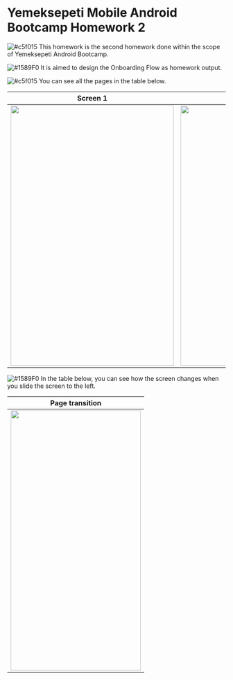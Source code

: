# Yemeksepeti Mobile Android Bootcamp Homework 2
![#c5f015](https://via.placeholder.com/15/c5f015/000000?text=+) This homework is the second homework done within the scope of Yemeksepeti Android Bootcamp.

 ![#1589F0](https://via.placeholder.com/15/1589F0/000000?text=+) It is aimed to design the Onboarding Flow as homework output. 
 
 
![#c5f015](https://via.placeholder.com/15/c5f015/000000?text=+) You can see all the pages in the table below.
 
|Screen 1|Screen 2|Screen 3|
|------------|-------------|-------------|
|<img src="https://user-images.githubusercontent.com/74136022/125797867-82e2a023-4b20-4e2d-b665-7b4f367f46a7.jpg" width="376" height="600">|<img src="https://user-images.githubusercontent.com/74136022/125797907-ee53dc49-a33d-449c-ad4f-63e61832ea22.jpg" width="376" height="600">|<img src="https://user-images.githubusercontent.com/74136022/125797982-1f6a40bf-4b7c-4736-83ed-9cbebdb8be45.jpg" width="376" height="600">|


 ![#1589F0](https://via.placeholder.com/15/1589F0/000000?text=+) In the table below, you can see how the screen changes when you slide the screen to the left.

|Page transition|
|------------|
|<img src="https://user-images.githubusercontent.com/74136022/125992890-05080bd9-7c1d-4aae-ad9e-a356304e04ab.jpg" width="300" height="600">|
